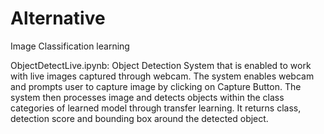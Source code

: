 # Alternative
Image Classification
learning 

ObjectDetectLive.ipynb: Object Detection System that is enabled to work with live images captured through webcam. The system enables webcam and prompts user to capture image by clicking on Capture Button. The system then processes image and detects objects within the class categories of learned model through transfer learning. It returns class, detection score and bounding box around the detected object. 

